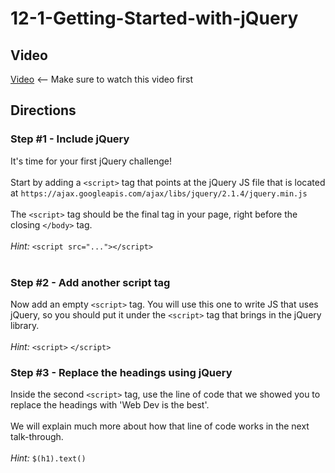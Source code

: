 # 12-1-Getting-Started-with-jQuery

## Video

[Video](https://youtu.be/RAJVkOfR6U8) <-- Make sure to watch this video first<br>

## Directions

### Step #1 - Include jQuery <br>

It's time for your first jQuery challenge! <br><br>
Start by adding a `<script>` tag that points at the jQuery JS file that is located at `https://ajax.googleapis.com/ajax/libs/jquery/2.1.4/jquery.min.js` <br><br> The `<script>` tag should be the final tag in your page, right before the closing `</body>` tag.
<br><br>
_Hint:_
`<script src="..."></script>`
<br><br>
### Step #2 - Add another script tag <br>
Now add an empty `<script>` tag. You will use this one to write JS that uses jQuery, so you should put it under the `<script>` tag that brings in the jQuery library.
<br><br>
_Hint:_
`<script>`
`</script>`

### Step #3 - Replace the headings using jQuery <br>
Inside the second `<script>` tag, use the line of code that we showed you to replace the headings with 'Web Dev is the best'. 
<br><br>We will explain much more about how that line of code works in the next talk-through.
<br><br>
_Hint:_
`$(h1).text()`

